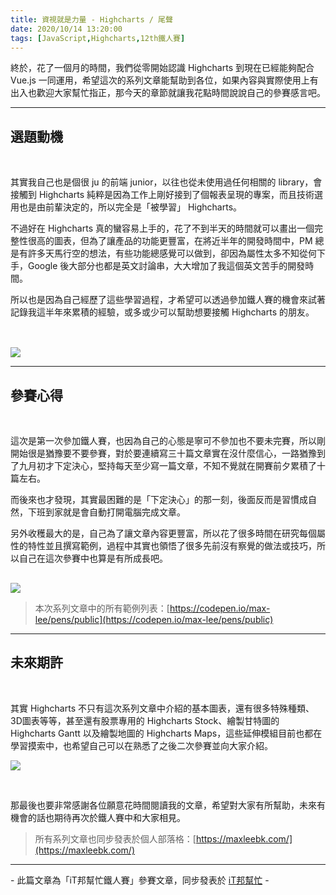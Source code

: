 ```yaml
---
title: 資視就是力量 - Highcharts / 尾聲
date: 2020/10/14 13:20:00
tags: [JavaScript,Highcharts,12th鐵人賽]
---
```


終於，花了一個月的時間，我們從零開始認識 Highcharts 到現在已經能夠配合 Vue.js 一同運用，希望這次的系列文章能幫助到各位，如果內容與實際使用上有出入也歡迎大家幫忙指正，那今天的章節就讓我花點時間說說自己的參賽感言吧。

---

## 選題動機

<br/>

其實我自己也是個很 ju 的前端 junior，以往也從未使用過任何相關的 library，會接觸到 Highcharts 純粹是因為工作上剛好接到了個報表呈現的專案，而且技術選用也是由前輩決定的，所以完全是「被學習」 Highcharts。

不過好在 Highcharts 真的蠻容易上手的，花了不到半天的時間就可以畫出一個完整性很高的圖表，但為了讓產品的功能更豐富，在將近半年的開發時間中，PM 總是有許多天馬行空的想法，有些功能總感覺可以做到，卻因為屬性太多不知從何下手，Google 後大部分也都是英文討論串，大大增加了我這個英文苦手的開發時間。

所以也是因為自己經歷了這些學習過程，才希望可以透過參加鐵人賽的機會來試著記錄我這半年來累積的經驗，或多或少可以幫助想要接觸 Highcharts 的朋友。

<br/>

<img src="learning.png" style="max-width: 400px; margin: 16px auto 0;" />

---

## 參賽心得

<br/>

這次是第一次參加鐵人賽，也因為自己的心態是寧可不參加也不要未完賽，所以剛開始很是猶豫要不要參賽，對於要連續寫三十篇文章實在沒什麼信心，一路猶豫到了九月初才下定決心，堅持每天至少寫一篇文章，不知不覺就在開賽前夕累積了十篇左右。

而後來也才發現，其實最困難的是「下定決心」的那一刻，後面反而是習慣成自然，下班到家就是會自動打開電腦完成文章。

另外收穫最大的是，自己為了讓文章內容更豐富，所以花了很多時間在研究每個屬性的特性並且撰寫範例，過程中其實也領悟了很多先前沒有察覺的做法或技巧，所以自己在這次參賽中也算是有所成長吧。

<img src="write.png" style="max-width: 400px; margin: 16px auto 0;" />

> 本次系列文章中的所有範例列表：[https://codepen.io/max-lee/pens/public](https://codepen.io/max-lee/pens/public)

---

## 未來期許

<br/>

其實 Highcharts 不只有這次系列文章中介紹的基本圖表，還有很多特殊種類、3D圖表等等，甚至還有股票專用的 Highcharts Stock、繪製甘特圖的 Highcharts Gantt 以及繪製地圖的 Highcharts Maps，這些延伸模組目前也都在學習摸索中，也希望自己可以在熟悉了之後二次參賽並向大家介紹。

![](map.png)

<br/>

那最後也要非常感謝各位願意花時間閱讀我的文章，希望對大家有所幫助，未來有機會的話也期待再次於鐵人賽中和大家相見。

> 所有系列文章也同步發表於個人部落格：[https://maxleebk.com/](https://maxleebk.com/)

---

\- 此篇文章為「iT邦幫忙鐵人賽」參賽文章，同步發表於 [iT邦幫忙](https://ithelp.ithome.com.tw/articles/10253136) -


